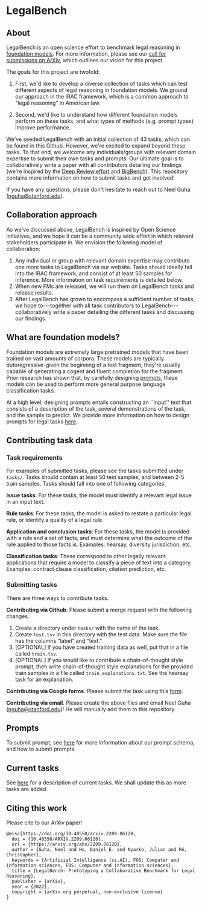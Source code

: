 # LegalBench

## About

LegalBench is an open science effort to benchmark legal reasoning in [foundation models](https://arxiv.org/abs/2108.07258). For more information, please see our [call for submissions on ArXiv](https://arxiv.org/abs/2209.06120), which outlines our vision for this project.

The goals for this project are twofold:

1. First, we'd like to develop a diverse collection of tasks which can test different aspects of legal reasoning in foundation models. We ground our approach in the IRAC framework, which is a common approach to "legal reasoning" in American law.

2. Second, we'd like to understand how different foundation models perform on these tasks, and what types of methods (e.g. prompt types) improve performance.

We've seeded LegalBench with an initial collection of 43 tasks, which can be found in this Github. However, we're excited to expand beyond these tasks. To that end, we welcome any individuals/groups with relevant domain expertise to submit their own tasks and prompts. Our ultimate goal is to collaboratively write a paper with all contributors detailing our findings (we're inspired by the [Deep Review effort](https://github.com/cgreene/deep-review) and [BigBench](https://github.com/google/BIG-bench/)). This repository contains more information on how to submit tasks and get involved!

If you have any questions, please don't hesitate to reach out to Neel Guha (nguha@stanford.edu).

## Collaboration approach

As we've discussed above, LegalBench is inspired by Open Science initiatives, and we hope it can be a community wide effort in which relevant stakeholders participate in. We envision the following model of collaboration:

1. Any individual or group with relevant domain expertise may contribute one more tasks to LegalBench via our website. Tasks should ideally fall into the IRAC framework, and consist of at least 50 samples for inference. More information on task requirements is detailed below.
2. When new FMs are released, we will run them on LegalBench tasks and release results.
3. After LegalBench has grown to encompass a sufficient number of tasks, we hope to---together with all task contributors to LegalBench---collaboratively write a paper detailing the different tasks and discussing our findings.

## What are foundation models?

Foundation models are extremely large pretrained models that have been trained on vast amounts of corpora. These models are typically *autoregressive*-given the beginning of a text fragment, they're usually capable of generating a cogent and fluent completion for the fragment. Prior research has shown that, by carefully designing [prompts](https://thegradient.pub/prompting/), these models can be used to perform more general purpose language classification tasks. 

At a high level, designing prompts entails constructing an ``input'' text that consists of a description of the task, several demonstrations of the task, and the sample to predict. We provide more information on how to design prompts for legal tasks [here](./prompts/README.md).

## Contributing task data

### Task requirements

For examples of submitted tasks, please see the tasks submitted under `tasks/`. Tasks should contain at least 50 test samples, and between 2-5 train samples. Tasks should fall into one of following categories:

**Issue tasks**: For these tasks, the model must identify a relevant legal issue in an input text.

**Rule tasks**: For these tasks, the model is asked to restate a particular legal rule, or identify a quality of a legal rule.

**Application and conclusion tasks**: For these tasks, the model is provided with a rule and a set of facts, and must determine what the outcome of the rule applied to those facts is. Examples: hearsay, diversity jurisdiction, etc.

**Classification tasks**: These correspond to other legally relevant applications that require a model to classify a piece of text into a category. Examples: contract clause classification, citation prediction, etc.

### Submitting tasks

There are three ways to contribute tasks.

**Contributing via Github**. Please submit a merge request with the following changes.

1. Create a directory under `tasks/` with the name of the task.
2. Create `test.tsv` in this directory with the test data. Make sure the file has the columns "label" and "text."
3. [OPTIONAL] If you have created training data as well, put that in a file called `train.tsv`.
4. [OPTIONAL] If you would like to contribute a chain-of-thought style prompt, then write chain-of-thought style explanations for the provided train samples in a file called `train_explanations.txt`. See the hearsay task for an explanation.


**Contributing via Google forms**. Please submit the task using this [form](https://forms.gle/HjgH8Vd3b2143cu29).


**Contributing via email**. Please create the above files and email Neel Guha (nguha@stanford.edu)! He will manually add them to this repository.

## Prompts

To submit prompt, see [here](./prompts/README.md) for more information about our prompt schema, and how to submit prompts.

## Current tasks
See [here](https://docs.google.com/spreadsheets/d/1DiY4ktP5zYi-uC6OgGUf8E05WX9Ea8IiZsuZicL8kHg/edit?usp=sharing) for a description of current tasks. We shall update this as more tasks are added.

## Citing this work

Please cite to our ArXiv paper!

```
@misc{https://doi.org/10.48550/arxiv.2209.06120, 
  doi = {10.48550/ARXIV.2209.06120}, 
  url = {https://arxiv.org/abs/2209.06120}, 
  author = {Guha, Neel and Ho, Daniel E. and Nyarko, Julian and Ré, Christopher}, 
  keywords = {Artificial Intelligence (cs.AI), FOS: Computer and information sciences, FOS: Computer and information sciences}, 
  title = {LegalBench: Prototyping a Collaborative Benchmark for Legal Reasoning}, 
  publisher = {arXiv}, 
  year = {2022}, 
  copyright = {arXiv.org perpetual, non-exclusive license}
}
```

